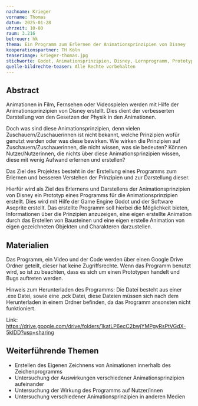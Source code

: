 ```yaml
---
nachname: Krieger
vorname: Thomas
datum: 2025-01-28
uhrzeit: 10-00
raum: 3.216 
betreuer: hk
thema: Ein Programm zum Erlernen der Animationsprinzipien von Disney
kooperationspartner: TH Köln
teaserimage: krieger-thomas.jpg
stichworte: Godot, Animationsprinzipien, Disney, Lernprogramm, Prototyp
quelle-bildrechte-teaser: Alle Rechte vorbehalten
---
```


## Abstract
Animationen in Film, Fernsehen oder Videospielen werden mit Hilfe der Animationsprinzipien von Disney erstellt. Dies dient der verbesserten Darstellung von den Gesetzen der Physik in den Animationen.  

Doch was sind diese Animationsprinzipien, denn vielen Zuschauern/Zuschauerinnen ist nicht bekannt, welche Prinzipien wofür genutzt werden oder was diese bewirken. 
Wie wirken die Prinzipien auf Zuschauern/Zuschauerinnen, die nicht wissen, was sie bedeuten? Können Nutzer/Nutzerinnen, die nichts über diese Animationsprinzipien wissen, diese mit wenig Aufwand erlernen und erstellen? 

Das Ziel des Projektes besteht in der Erstellung eines Programms zum Erlernen und besseren Verstehen der Prinzipien und zur Darstellung dieser.

Hierfür wird als Ziel des Erlernens und Darstellens der Animationsprinzipien von Disney ein Prototyp eines Programms für die Animationsprinzipien erstellt. Dies wird mit Hilfe der Game Engine Godot und der Software Aseprite erstellt.
Das erstellte Programm soll hierbei die Möglichkeit bieten, Informationen über die Prinzipien anzuzeigen, eine eigen erstellte Animation durch das Erstellen von Bausteinen und eine eigen erstelle Animation von eigen gezeichneten Objekten und Charakteren darzustellen.

## Materialien
Das Programm, ein Video und der Code werden über einen Google Drive Ordner geteilt, dieser hat keine Zugriffsrechte.
Wenn das Programm benutzt wird, so ist zu beachten, dass es sich um einen Prototypen handelt und Bugs auftreten werden.

Hinweis zum Herunterladen des Programms:
Die Datei besteht aus einer .exe Datei, sowie eine .pck Datei, diese Dateien müssen sich nach dem Herunterladen in einem Ordner befinden, da das Programm ansonsten nicht funktioniert.

Link:
https://drive.google.com/drive/folders/1katLP6ecC2bwjYMPgyRsPtVGdX-5kIDD?usp=sharing

## Weiterführende Themen
* Erstellen des Eigenen Zeichnens von Animationen innerhalb des Zeichenprogramms
* Untersuchung der Auswirkungen verschiedener Animationsprinzipien aufeinander
* Untersuchung der Wirkung des Programms auf Nutzer/innen
* Untersuchung verschiedener Animationsprinzipien in anderen Medien

